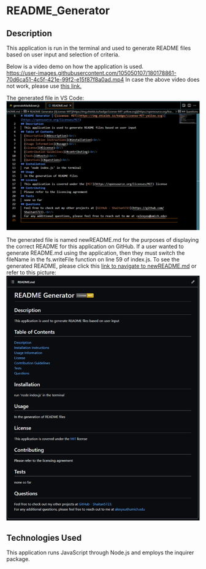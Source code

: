 # README_Generator 

## Description
This application is run in the terminal and used to generate README files based on user input and selection of criteria. 

Below is a video demo on how the application is used. </br>
https://user-images.githubusercontent.com/105050107/180178861-70d6ca51-4c5f-421e-99f2-e15f87f8a0ad.mp4
In case the above video does not work, please use [this link.](https://drive.google.com/file/d/1klkf_0FpcgkR5JVpuw8wr9nYB9a2SkAY/view?usp=sharing) </br>

The generated file in VS Code:
![generated_readme](/assets/images/generated_readme1.png)

The generated file is named newREADME.md for the purposes of displaying the correct README for this application on GitHub. If a user wanted to generate README.md using the application, then they must switch the fileName in the fs.writeFile function on line 59 of index.js.
To see the generated README, please click this [link to navigate to newREADME.md](/newREADME.md) or refer to this picture:
![generated_readme_on_GitHub](/assets/images/generated_readme.png)

## Technologies Used
This application runs JavaScript through Node.js and employs the inquirer package.

